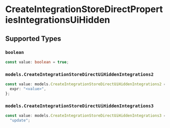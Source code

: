 # CreateIntegrationStoreDirectPropertiesIntegrationsUiHidden


## Supported Types

### `boolean`

```typescript
const value: boolean = true;
```

### `models.CreateIntegrationStoreDirectUiHiddenIntegrations2`

```typescript
const value: models.CreateIntegrationStoreDirectUiHiddenIntegrations2 = {
  expr: "<value>",
};
```

### `models.CreateIntegrationStoreDirectUiHiddenIntegrations3`

```typescript
const value: models.CreateIntegrationStoreDirectUiHiddenIntegrations3 =
  "update";
```

